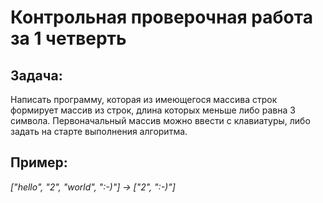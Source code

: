 # Контрольная проверочная работа за 1 четверть

## **Задача:** 
Написать программу, которая из имеющегося массива строк формирует массив из строк, длина которых меньше либо равна 3 символа. Первоначальный массив можно ввести с клавиатуры, либо задать на старте выполнения алгоритма.

## **Пример:**
*["hello", "2", "world", ":-)"] -> ["2", ":-)"]*
